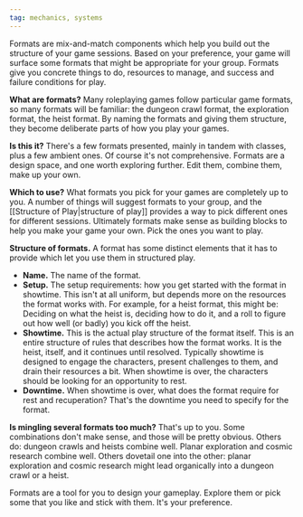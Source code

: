 ```yaml
---
tag: mechanics, systems
---
```

Formats are mix-and-match components which help you build out the structure of your game sessions. Based on your preference, your game will surface some formats that might be appropriate for your group. Formats give you concrete things to do, resources to manage, and success and failure conditions for play.

**What are formats?** Many roleplaying games follow particular game formats, so many formats will be familiar: the dungeon crawl format, the exploration format, the heist format. By naming the formats and giving them structure, they become deliberate parts of how you play your games.

**Is this it?** There's a few formats presented, mainly in tandem with classes, plus a few ambient ones. Of course it's not comprehensive. Formats are a design space, and one worth exploring further. Edit them, combine them, make up your own.

**Which to use?** What formats you pick for your games are completely up to you. A number of things will suggest formats to your group, and the [[Structure of Play|structure of play]] provides a way to pick different ones for different sessions. Ultimately formats make sense as building blocks to help you make your game your own. Pick the ones you want to play.

**Structure of formats.** A format has some distinct elements that it has to provide which let you use them in structured play.

- **Name.** The name of the format.
- **Setup.** The setup requirements: how you get started with the format in showtime. This isn't at all uniform, but depends more on the resources the format works with. For example, for a heist format, this might be: Deciding on what the heist is, deciding how to do it, and a roll to figure out how well (or badly) you kick off the heist.
- **Showtime.** This is the actual play structure of the format itself. This is an entire structure of rules that describes how the format works. It is the heist, itself, and it continues until resolved. Typically showtime is designed to engage the characters, present challenges to them, and drain their resources a bit. When showtime is over, the characters should be looking for an opportunity to rest.
- **Downtime.** When showtime is over, what does the format require for rest and recuperation? That's the downtime you need to specify for the format.

**Is mingling several formats too much?** That's up to you. Some combinations don't make sense, and those will be pretty obvious. Others do: dungeon crawls and heists combine well. Planar exploration and cosmic research combine well. Others dovetail one into the other: planar exploration and cosmic research might lead organically into a dungeon crawl or a heist.

Formats are a tool for you to design your gameplay. Explore them or pick some that you like and stick with them. It's your preference.
